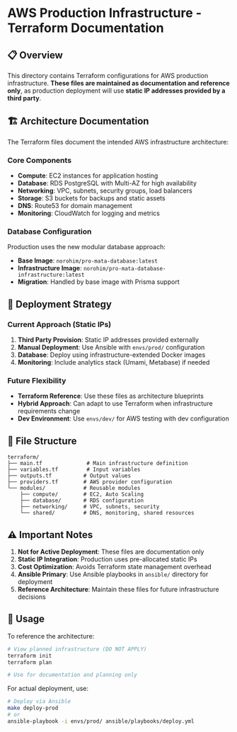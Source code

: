 # AWS Production Infrastructure - Terraform Documentation

## 📋 Overview

This directory contains Terraform configurations for AWS production infrastructure. **These files are maintained as documentation and reference only**, as production deployment will use **static IP addresses provided by a third party**.

## 🏗️ Architecture Documentation

The Terraform files document the intended AWS infrastructure architecture:

### Core Components

- **Compute**: EC2 instances for application hosting
- **Database**: RDS PostgreSQL with Multi-AZ for high availability  
- **Networking**: VPC, subnets, security groups, load balancers
- **Storage**: S3 buckets for backups and static assets
- **DNS**: Route53 for domain management
- **Monitoring**: CloudWatch for logging and metrics

### Database Configuration

Production uses the new modular database approach:
- **Base Image**: `norohim/pro-mata-database:latest`
- **Infrastructure Image**: `norohim/pro-mata-database-infrastructure:latest`
- **Migration**: Handled by base image with Prisma support

## 🚀 Deployment Strategy

### Current Approach (Static IPs)
1. **Third Party Provision**: Static IP addresses provided externally
2. **Manual Deployment**: Use Ansible with `envs/prod/` configuration
3. **Database**: Deploy using infrastructure-extended Docker images
4. **Monitoring**: Include analytics stack (Umami, Metabase) if needed

### Future Flexibility
- **Terraform Reference**: Use these files as architecture blueprints
- **Hybrid Approach**: Can adapt to use Terraform when infrastructure requirements change
- **Dev Environment**: Use `envs/dev/` for AWS testing with dev configuration

## 📂 File Structure

```
terraform/
├── main.tf              # Main infrastructure definition
├── variables.tf         # Input variables
├── outputs.tf          # Output values
├── providers.tf        # AWS provider configuration
└── modules/            # Reusable modules
    ├── compute/        # EC2, Auto Scaling
    ├── database/       # RDS configuration
    ├── networking/     # VPC, subnets, security
    └── shared/         # DNS, monitoring, shared resources
```

## ⚠️ Important Notes

1. **Not for Active Deployment**: These files are documentation only
2. **Static IP Integration**: Production uses pre-allocated static IPs
3. **Cost Optimization**: Avoids Terraform state management overhead
4. **Ansible Primary**: Use Ansible playbooks in `ansible/` directory for deployment
5. **Reference Architecture**: Maintain these files for future infrastructure decisions

## 🔧 Usage

To reference the architecture:
```bash
# View planned infrastructure (DO NOT APPLY)
terraform init
terraform plan

# Use for documentation and planning only
```

For actual deployment, use:
```bash
# Deploy via Ansible
make deploy-prod
# or
ansible-playbook -i envs/prod/ ansible/playbooks/deploy.yml
```